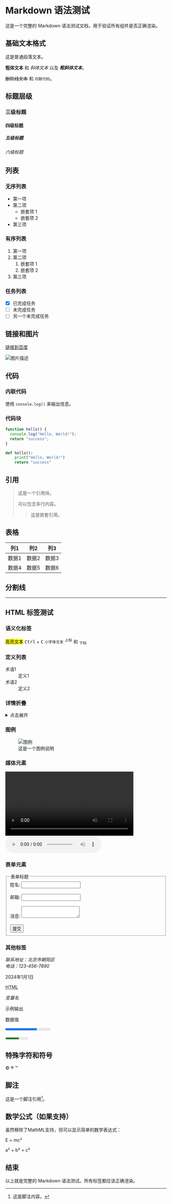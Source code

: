 # Markdown 语法测试

这是一个完整的 Markdown 语法测试文档，用于验证所有组件是否正确渲染。

## 基础文本格式

这是普通段落文本。

**粗体文本** 和 *斜体文本* 以及 ***粗斜体文本***。

~~删除线文本~~ 和 `内联代码`。

## 标题层级

### 三级标题

#### 四级标题

##### 五级标题

###### 六级标题

## 列表

### 无序列表
- 第一项
- 第二项
  - 嵌套项 1
  - 嵌套项 2
- 第三项

### 有序列表
1. 第一项
2. 第二项
   1. 嵌套项 1
   2. 嵌套项 2
3. 第三项

### 任务列表
- [x] 已完成任务
- [ ] 未完成任务
- [ ] 另一个未完成任务

## 链接和图片

[链接到百度](https://www.baidu.com)

![图片描述](https://via.placeholder.com/300x200?text=示例图片)

## 代码

### 内联代码
使用 `console.log()` 来输出信息。

### 代码块
```javascript
function hello() {
  console.log("Hello, World!");
  return "success";
}
```

```python
def hello():
    print("Hello, World!")
    return "success"
```

## 引用

> 这是一个引用块。
> 
> 可以包含多行内容。
> 
> > 这是嵌套引用。

## 表格

| 列1 | 列2 | 列3 |
|-----|-----|-----|
| 数据1 | 数据2 | 数据3 |
| 数据4 | 数据5 | 数据6 |

## 分割线

---

## HTML 标签测试

### 语义化标签
<mark>高亮文本</mark>
<kbd>Ctrl</kbd> + <kbd>C</kbd>
<small>小字体文本</small>
<sup>上标</sup> 和 <sub>下标</sub>

### 定义列表
<dl>
  <dt>术语1</dt>
  <dd>定义1</dd>
  <dt>术语2</dt>
  <dd>定义2</dd>
</dl>

### 详情折叠
<details>
  <summary>点击展开</summary>
  <p>这是折叠的内容。</p>
</details>

### 图例
<figure>
  <img src="https://via.placeholder.com/400x300?text=图例图片" alt="图例">
  <figcaption>这是一个图例说明</figcaption>
</figure>

### 媒体元素
<video controls width="400">
  <source src="sample.mp4" type="video/mp4">
  您的浏览器不支持视频标签。
</video>

<audio controls>
  <source src="sample.mp3" type="audio/mpeg">
  您的浏览器不支持音频标签。
</audio>

### 表单元素
<form>
  <fieldset>
    <legend>表单标题</legend>
    <label for="name">姓名:</label>
    <input type="text" id="name" name="name">
    <br><br>
    <label for="email">邮箱:</label>
    <input type="email" id="email" name="email">
    <br><br>
    <label for="message">消息:</label>
    <textarea id="message" name="message"></textarea>
    <br><br>
    <button type="submit">提交</button>
  </fieldset>
</form>

### 其他标签
<address>
  联系地址：北京市朝阳区<br>
  电话：123-456-7890
</address>

<time datetime="2024-01-01">2024年1月1日</time>

<abbr title="HyperText Markup Language">HTML</abbr>

<var>变量名</var>

<samp>示例输出</samp>

<data value="123">数据值</data>

<progress value="70" max="100">70%</progress>

<meter value="6" min="0" max="10">6/10</meter>

## 特殊字符和符号

&copy; &reg; &trade; &nbsp;

## 脚注

这是一个脚注引用[^1]。

[^1]: 这是脚注内容。

## 数学公式（如果支持）

虽然移除了MathML支持，但可以显示简单的数学表达式：

E = mc²

a² + b² = c²

## 结束

以上就是完整的 Markdown 语法测试。所有标签都应该正确渲染。
